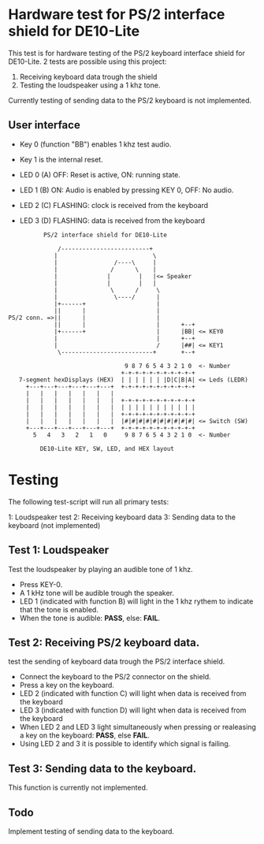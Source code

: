 # Hardware test for PS/2 interface shield for DE10-Lite

This test is for hardware testing of the PS/2 keyboard interface shield for DE10-Lite. 2 tests are possible using this project:

 1. Receiving keyboard data trough the shield
 2. Testing the loudspeaker using a 1 khz tone.

Currently testing of sending data to the PS/2 keyboard is not implemented.

## User interface

 - Key 0 (function "BB") enables 1 khz test audio.
 - Key 1 is the internal reset. 
 
 - LED 0 (A) OFF: Reset is active, ON: running state.
 - LED 1 (B) ON: Audio is enabled by pressing KEY 0, OFF: No audio.
 - LED 2 (C) FLASHING: clock is received from the keyboard
 - LED 3 (D) FLASHING: data is received from the keyboard

```
          PS/2 interface shield for DE10-Lite

              /-------------------------+
             |                           \
             |                /----\     |
             |               /      \    |
             |              |        |   |<= Speaker
             |              |        |   |
             |               \      /     \
             |                \----/      |
             |+------+                    |
             ||      |                    |
PS/2 conn. =>||      |                    |
             ||      |                    |      +--+
             |+------+                    |      |BB| <= KEY0
             |                            |      +--+
             |                            /      |##| <= KEY1
              \--------------------------+       +--+

                                 9 8 7 6 5 4 3 2 1 0  <- Number
                                +-+-+-+-+-+-+-+-+-+-+
   7-segment hexDisplays (HEX)  | | | | | | |D|C|B|A| <= Leds (LEDR)
     +---+---+---+---+---+---+  +-+-+-+-+-+-+-+-+-+-+
     |   |   |   |   |   |   |                     
     |   |   |   |   |   |   |  +-+-+-+-+-+-+-+-+-+-+
     |   |   |   |   |   |   |  | | | | | | | | | | |
     |   |   |   |   |   |   |  +-+-+-+-+-+-+-+-+-+-+
     |   |   |   |   |   |   |  |#|#|#|#|#|#|#|#|#|#| <= Switch (SW)
     +---+---+---+---+---+---+  +-+-+-+-+-+-+-+-+-+-+
       5   4   3   2   1   0     9 8 7 6 5 4 3 2 1 0  <- Number

         DE10-Lite KEY, SW, LED, and HEX layout
```
# Testing

The following test-script will run all primary tests:

 1: Loudspeaker test
 2: Receiving keyboard data
 3: Sending data to the keyboard (not implemented)

## Test 1: Loudspeaker

Test the loudspeaker by playing an audible tone of 1 khz.

- Press KEY-0.
- A 1 kHz tone will be audible trough the speaker.
- LED 1 (indicated with function B) will light in the 1 khz rythem
  to indicate that the tone is enabled.
- When the tone is audible: **PASS**, else: **FAIL**.

## Test 2: Receiving PS/2 keyboard data.

test the sending of keyboard data trough the PS/2 interface shield.

- Connect the keyboard to the PS/2 connector on the shield.
- Press a key on the keyboard.
- LED 2 (indicated with function C) will light when data is received from the keyboard
- LED 3 (indicated with function D) will light when data is received from the keyboard
- When LED 2 and LED 3 light simultaneously when pressing or realeasing 
  a key on the keyboard: **PASS**, else **FAIL**.
- Using LED 2 and 3 it is possible to identify which signal is failing.

## Test 3: Sending data to the keyboard.

This function is currently not implemented.

## Todo 

Implement testing of sending data to the keyboard.
